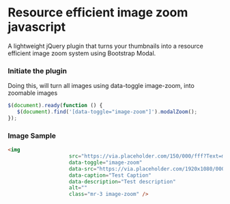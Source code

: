# Resource efficient image zoom javascript
 A lightweight jQuery plugin that turns your thumbnails into a resource efficient image zoom system using Bootstrap Modal.
 
 ### Initiate the plugin
 Doing this, will turn all images using data-toggle image-zoom, into zoomable images
 ```javascript
 $(document).ready(function () {
    $(document).find('[data-toggle="image-zoom"]').modalZoom();
});
 ```

### Image Sample
```html
<img
                    src="https://via.placeholder.com/150/000/fff?Text=mmltools.com"
                    data-toggle="image-zoom"
                    data-src="https://via.placeholder.com/1920x1080/000/fff?Text=mmltools.com"
                    data-caption="Test Caption"
                    data-description="Test description"
                    alt=""
                    class="mr-3 image-zoom" />
```
